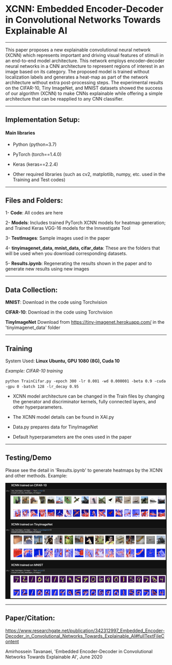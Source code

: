 # XCNN: Embedded Encoder-Decoder in Convolutional Networks Towards Explainable AI
------
This paper proposes a new explainable convolutional neural network (XCNN) which represents important and driving visual features of stimuli in an end-to-end model architecture. This network employs encoder-decoder neural networks in a CNN architecture to represent regions of interest in an image based on its category. The proposed model is trained without localization labels and generates a heat-map as part of the network architecture without extra post-processing steps. The experimental results on the CIFAR-10, Tiny ImageNet, and MNIST datasets showed the success of our algorithm (XCNN) to make CNNs explainable while offering a simple architecture that can be reapplied to any CNN classifier.

***
## Implementation Setup:
#### Main libraries

* Python (python=3.7)

* PyTorch (torch==1.4.0)

* Keras (keras==2.2.4)

* Other required libraries (such as cv2, matplotlib, numpy, etc. used in the Training and Test codes)


******
## Files and Folders:
1- **Code**: All codes are here

2- **Models**: Includes trained PyTorch XCNN models for heatmap generation; and Trained Keras VGG-16 models for the Innvestigate Tool

3- **TestImages**: Sample images used in the paper

4- **tinyimagenet_data, mnist_data, cifar_data**: These are the folders that will be used when you download corresponding datasets.

5- **Results.ipynb**: Regenerating the results shown in the paper and to generate new results using new images

*****
## Data Collection:
**MNIST**: Download in the code using Torchvision

**CIFAR-10**: Download in the code using Torchvision

**TinyImageNet** Download from https://tiny-imagenet.herokuapp.com/ in the 'tinyimagenet_data' folder

****

## Training
System Used: **Linux Ubuntu, GPU 1080 (8G), Cuda 10**

*Example: CIFAR-10 training*

`python TrainCifar.py -epoch 300 -lr 0.001 -wd 0.000001 -beta 0.9 -cuda -gpu 0 -batch 128 -lr_decay 0.95`

- XCNN model architecture can be changed in the Train files by changing the generator and discriminator kernels, fully connected layers, and other hyperparameters.

- The XCNN model details can be found in XAI.py

- Data.py prepares data for TinyImageNet

- Default hyperparameters are the ones used in the paper

***

## Testing/Demo

Please see the detail in 'Results.ipynb' to generate heatmaps by the XCNN and other methods. Example:

<p> <img src="res.png"> </p>

****
## Paper/Citation:

https://www.researchgate.net/publication/342312997_Embedded_Encoder-Decoder_in_Convolutional_Networks_Towards_Explainable_AI#fullTextFileContent

Amirhossein Tavanaei, 'Embedded Encoder-Decoder in Convolutional Networks Towards Explainable AI', June 2020
